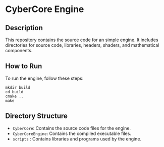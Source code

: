 # CyberCore Engine

## Description

This repository contains the source code for an simple engine. It includes directories for source code, libraries, headers, shaders, and mathematical components.

## How to Run

To run the engine, follow these steps:
```
mkdir build
cd build
cmake ..
make
```

## Directory Structure

- `CyberCore`: Contains the source code files for the engine.
- `CyberCoreEngine`: Contains the compiled executable files.
- `scripts` : Contains libraries and programs used by the engine.

